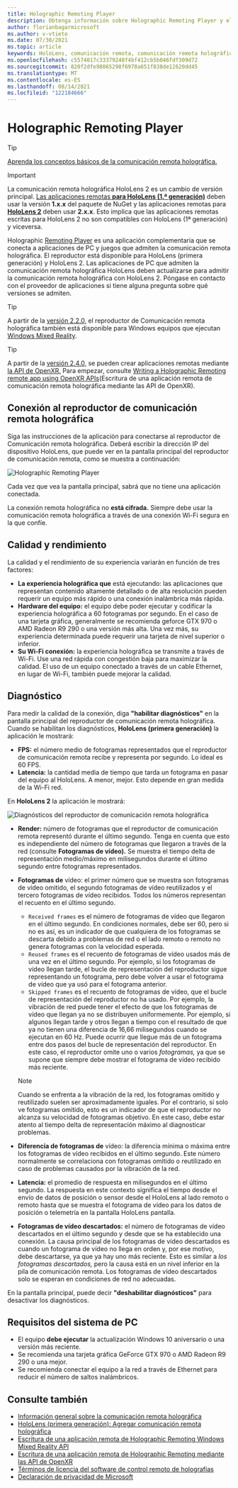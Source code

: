```yaml
---
title: Holographic Remoting Player
description: Obtenga información sobre Holographic Remoting Player y el streaming de contenido holográfico desde un equipo a su HoloLens en tiempo real a través de Wi-Fi.
author: florianbagarmicrosoft
ms.author: v-vtieto
ms.date: 07/30/2021
ms.topic: article
keywords: HoloLens, comunicación remota, comunicación remota holográfica, casco de realidad mixta, casco de realidad mixta de Windows, casco de realidad virtual, diagnóstico, rendimiento
ms.openlocfilehash: c5574017c33379248f4bf412cb5b046fdf309d72
ms.sourcegitcommit: 820f2dfe98065298f6978a651f838de12620dd45
ms.translationtype: MT
ms.contentlocale: es-ES
ms.lasthandoff: 08/14/2021
ms.locfileid: "122184666"
---
```

# <a name="holographic-remoting-player"></a>Holographic Remoting Player

>[!TIP]
>[Aprenda los conceptos básicos de la comunicación remota holográfica.](holographic-remoting-overview.md)

>[!IMPORTANT]
>La comunicación remota holográfica HoloLens 2 es un cambio de versión principal. [Las aplicaciones remotas **para HoloLens (1.ª generación)**](add-holographic-remoting.md) deben usar la versión **1.x.x** del paquete de NuGet y las aplicaciones remotas para [ **HoloLens 2**](holographic-remoting-create-remote-wmr.md) deben usar **2.x.x**. Esto implica que las aplicaciones remotas escritas para HoloLens 2 no son compatibles con HoloLens (1ª generación) y viceversa.

Holographic [Remoting Player](https://www.microsoft.com/p/holographic-remoting-player/9nblggh4sv40) es una aplicación complementaria que se conecta a aplicaciones de PC y juegos que admiten la comunicación remota holográfica. El reproductor está disponible para HoloLens (primera generación) y HoloLens 2.  Las aplicaciones de PC que admiten la comunicación remota holográfica HoloLens deben actualizarse para admitir la comunicación remota holográfica con HoloLens 2. Póngase en contacto con el proveedor de aplicaciones si tiene alguna pregunta sobre qué versiones se admiten.

>[!TIP]
>A partir de la [versión 2.2.0,](holographic-remoting-version-history.md#v2.2.0) el reproductor de Comunicación remota holográfica también está disponible para Windows equipos que ejecutan [Windows Mixed Reality](../../discover/navigating-the-windows-mixed-reality-home.md).

>[!TIP]
>A partir de la [versión 2.4.0,](holographic-remoting-version-history.md#v2.4.0) se pueden crear aplicaciones remotas mediante [la API de OpenXR.](../native/openxr.md) Para empezar, consulte [Writing a Holographic Remoting remote app using OpenXR APIs](holographic-remoting-create-remote-openxr.md)(Escritura de una aplicación remota de comunicación remota holográfica mediante las API de OpenXR).

## <a name="connecting-to-the-holographic-remoting-player"></a>Conexión al reproductor de comunicación remota holográfica

Siga las instrucciones de la aplicación para conectarse al reproductor de Comunicación remota holográfica. Deberá escribir la dirección IP del dispositivo HoloLens, que puede ver en la pantalla principal del reproductor de comunicación remota, como se muestra a continuación:

![Holographic Remoting Player](images/holographicremotingplayer.png)

Cada vez que vea la pantalla principal, sabrá que no tiene una aplicación conectada.

La conexión remota holográfica no **está cifrada.** Siempre debe usar la comunicación remota holográfica a través de una conexión Wi-Fi segura en la que confíe.

## <a name="quality-and-performance"></a>Calidad y rendimiento

La calidad y el rendimiento de su experiencia variarán en función de tres factores:
* **La experiencia holográfica que** está ejecutando: las aplicaciones que representan contenido altamente detallado o de alta resolución pueden requerir un equipo más rápido o una conexión inalámbrica más rápida.
* **Hardware del equipo:** el equipo debe poder ejecutar y codificar la experiencia holográfica a 60 fotogramas por segundo. En el caso de una tarjeta gráfica, generalmente se recomienda geforce GTX 970 o AMD Radeon R9 290 o una versión más alta. Una vez más, su experiencia determinada puede requerir una tarjeta de nivel superior o inferior.
* **Su Wi-Fi conexión:** la experiencia holográfica se transmite a través de Wi-Fi. Use una red rápida con congestión baja para maximizar la calidad. El uso de un equipo conectado a través de un cable Ethernet, en lugar de Wi-Fi, también puede mejorar la calidad.

## <a name="diagnostics"></a>Diagnóstico

Para medir la calidad de la conexión, diga **"habilitar diagnósticos"** en la pantalla principal del reproductor de comunicación remota holográfica. Cuando se habilitan los diagnósticos, **HoloLens (primera generación)** la aplicación le mostrará:

* **FPS:** el número medio de fotogramas representados que el reproductor de comunicación remota recibe y representa por segundo. Lo ideal es 60 FPS.
* **Latencia:** la cantidad media de tiempo que tarda un fotograma en pasar del equipo al HoloLens. A menor, mejor. Esto depende en gran medida de la Wi-Fi red.

En **HoloLens 2** la aplicación le mostrará:

![Diagnósticos del reproductor de comunicación remota holográfica](images/holographicremotingplayer-diag.png)

* **Render:** número de fotogramas que el reproductor de comunicación remota representó durante el último segundo. Tenga en cuenta que esto es independiente del número de fotogramas que llegaron a través de la red (consulte **Fotogramas de vídeo).** Se muestra el tiempo delta de representación medio/máximo en milisegundos durante el último segundo entre fotogramas representados.

* **Fotogramas de** vídeo: el primer número que se muestra son fotogramas de vídeo omitido, el segundo fotogramas de vídeo reutilizados y el tercero fotogramas de vídeo recibidos. Todos los números representan el recuento en el último segundo.
    * ```Received frames``` es el número de fotogramas de vídeo que llegaron en el último segundo. En condiciones normales, debe ser 60, pero si no es así, es un indicador de que cualquiera de los fotogramas se descarta debido a problemas de red o el lado remoto o remoto no genera fotogramas con la velocidad esperada.
    * ```Reused frames``` es el recuento de fotogramas de vídeo usados más de una vez en el último segundo. Por ejemplo, si los fotogramas de vídeo llegan tarde, el  bucle de representación del reproductor sigue representando un fotograma, pero debe volver a usar el fotograma de vídeo que ya usó para el fotograma anterior.
    * ```Skipped frames``` es el recuento de fotogramas de vídeo, que el bucle de representación del reproductor no ha usado. Por ejemplo, la vibración de red puede tener el efecto de que los fotogramas de vídeo que llegan ya no se distribuyen uniformemente. Por ejemplo, si algunos llegan tarde y otros llegan a tiempo con el resultado de que ya no tienen una diferencia de 16,66 milisegundos cuando se ejecutan en 60 Hz. Puede ocurrir que llegue más de un fotograma entre dos pasos del bucle de representación del reproductor. En este caso, el reproductor omite uno o varios *fotogramas,* ya que se supone que siempre debe mostrar el fotograma de vídeo recibido más reciente.

    >[!NOTE]
    >Cuando se enfrenta a la vibración de la red, los fotogramas omitido y reutilizado suelen ser aproximadamente iguales. Por el contrario, si solo ve fotogramas omitido, esto es un indicador de que el reproductor no alcanza su velocidad de fotogramas objetivo. En este caso, debe estar atento al tiempo delta de representación máximo al diagnosticar problemas.

* **Diferencia de fotogramas de** vídeo: la diferencia mínima o máxima entre los fotogramas de vídeo recibidos en el último segundo. Este número normalmente se correlaciona con fotogramas omitido o reutilizado en caso de problemas causados por la vibración de la red.
* **Latencia:** el promedio de respuesta en milisegundos en el último segundo. La respuesta en este contexto significa el tiempo desde el envío de datos de posición o sensor desde el HoloLens al lado remoto o remoto hasta que se muestra el fotograma de vídeo para los datos de posición o telemetría en la pantalla HoloLens pantalla.
* **Fotogramas de vídeo descartados:** el número de fotogramas de vídeo descartados en el último segundo y desde que se ha establecido una conexión. La causa principal de los fotogramas de vídeo descartados es cuando un fotograma de vídeo no llega en orden y, por ese motivo, debe descartarse, ya que ya hay uno más reciente. Esto es similar a *los fotogramas descartados,* pero la causa está en un nivel inferior en la pila de comunicación remota. Los fotogramas de vídeo descartados solo se esperan en condiciones de red no adecuadas.

En la pantalla principal, puede decir **"deshabilitar diagnósticos"** para desactivar los diagnósticos.

## <a name="pc-system-requirements"></a>Requisitos del sistema de PC
* El equipo **debe ejecutar** la actualización Windows 10 aniversario o una versión más reciente.
* Se recomienda una tarjeta gráfica GeForce GTX 970 o AMD Radeon R9 290 o una mejor.
* Se recomienda conectar el equipo a la red a través de Ethernet para reducir el número de saltos inalámbricos.

## <a name="see-also"></a>Consulte también
* [Información general sobre la comunicación remota holográfica](holographic-remoting-overview.md)
* [HoloLens (primera generación): Agregar comunicación remota holográfica](add-holographic-remoting.md)
* [Escritura de una aplicación remota de Holographic Remoting Windows Mixed Reality API](holographic-remoting-create-remote-wmr.md)
* [Escritura de una aplicación remota de Holographic Remoting mediante las API de OpenXR](holographic-remoting-create-remote-openxr.md)
* [Términos de licencia del software de control remoto de holografías](/legal/mixed-reality/microsoft-holographic-remoting-software-license-terms)
* [Declaración de privacidad de Microsoft](https://go.microsoft.com/fwlink/?LinkId=521839)